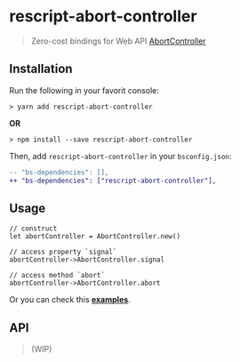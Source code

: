# rescript-abort-controller
> Zero-cost bindings for Web API [AbortController](https://developer.mozilla.org/en-US/docs/Web/API/AbortController)


## Installation

Run the following in your favorit console: 
```console
> yarn add rescript-abort-controller
```

**OR**

```console
> npm install --save rescript-abort-controller
```

Then, add `rescript-abort-controller` in your `bsconfig.json`:

```diff
-- "bs-dependencies": [],
++ "bs-dependencies": ["rescript-abort-controller"],
```

## Usage

```rescript
// construct
let abortController = AbortController.new()

// access property `signal`
abortController->AbortController.signal

// access method `abort`
abortController->AbortController.abort
```

Or you can check this [**examples**](https://github.com/ri7nz/rescript-intersection-observer/tree/main/examples).

## API
> (WIP)

